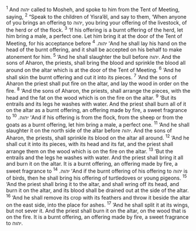 <sup>1</sup> And יהוה called to Mosheh, and spoke to him from the Tent of Meeting, saying,
<sup>2</sup> “Speak to the children of Yisra’ĕl, and say to them, ‘When anyone of you brings an offering to יהוה, you bring your offering of the livestock, of the herd or of the flock.
<sup>3</sup> ‘If his offering is a burnt offering of the herd, let him bring a male, a perfect one. Let him bring it at the door of the Tent of Meeting, for his acceptance before יהוה.
<sup>4</sup> ‘And he shall lay his hand on the head of the burnt offering, and it shall be accepted on his behalf to make atonement for him.
<sup>5</sup> ‘And he shall slaughter the bull before יהוה. And the sons of Aharon, the priests, shall bring the blood and sprinkle the blood all around on the altar which is at the door of the Tent of Meeting.
<sup>6</sup> ‘And he shall skin the burnt offering and cut it into its pieces.
<sup>7</sup> ‘And the sons of Aharon the priest shall put fire on the altar, and lay the wood in order on the fire.
<sup>8</sup> ‘And the sons of Aharon, the priests, shall arrange the pieces, with the head and the fat on the wood which is on the fire on the altar.
<sup>9</sup> ‘But its entrails and its legs he washes with water. And the priest shall burn all of it on the altar as a burnt offering, an offering made by fire, a sweet fragrance to יהוה.
<sup>10</sup> ‘And if his offering is from the flock, from the sheep or from the goats as a burnt offering, let him bring a male, a perfect one.
<sup>11</sup> ‘And he shall slaughter it on the north side of the altar before יהוה. And the sons of Aharon, the priests, shall sprinkle its blood on the altar all around.
<sup>12</sup> ‘And he shall cut it into its pieces, with its head and its fat, and the priest shall arrange them on the wood which is on the fire on the altar.
<sup>13</sup> ‘But the entrails and the legs he washes with water. And the priest shall bring it all and burn it on the altar. It is a burnt offering, an offering made by fire, a sweet fragrance to יהוה.
<sup>14</sup> ‘And if the burnt offering of his offering to יהוה is of birds, then he shall bring his offering of turtledoves or young pigeons.
<sup>15</sup> ‘And the priest shall bring it to the altar, and shall wring off its head, and burn it on the altar, and its blood shall be drained out at the side of the altar.
<sup>16</sup> ‘And he shall remove its crop with its feathers and throw it beside the altar on the east side, into the place for ashes.
<sup>17</sup> ‘And he shall split it at its wings, but not sever it. And the priest shall burn it on the altar, on the wood that is on the fire. It is a burnt offering, an offering made by fire, a sweet fragrance to יהוה.
